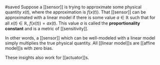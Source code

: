 #saved
Suppose a [[sensor]] is trying to approximate some physical quantity $x(t)$, where the approximation is $f(x(t))$. That [[sensor]] can be approximated with a linear model if there is some value $a \in \mathbb{R}$ such that for all $x(t) \in \mathbb{R}$, $f(x(t)) = ax(t)$. This value $a$ is called the **proportionality constant** and is a metric of [[sensitivity]].

In other words, a [[sensor]] which can be well-modeled with a linear model simply multiplies the true physical quantity. All [[linear model]]s are [[affine model]]s with zero bias.

These insights also work for [[actuator]]s.